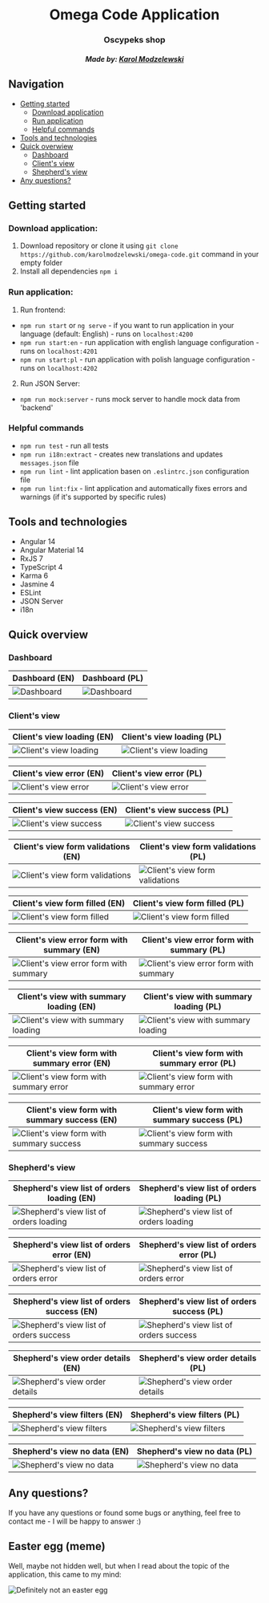 <h1 align="center">Omega Code Application</h1>

<h3 align="center">Oscypeks shop</h3>
<h5 align="center">
	Made by: 
	<a href="https://www.linkedin.com/in/karol-modzelewski/" target="_blank">Karol Modzelewski</a>
</h5>


## Navigation

- [Getting started](#getting-started)
	* [Download application](#download-application)
	* [Run application](#run-application)
	* [Helpful commands](#helpful-commands)
- [Tools and technologies](#tools-and-technologies)
- [Quick overwiew](#quick-overwiew)
  * [Dashboard](#dashboard)
  * [Client's view](#clients-view)
  * [Shepherd's view](#shepherds-view)
- [Any questions?](#any-questions)

## Getting started

### Download application:
 1. Download repository or clone it using `git clone https://github.com/karolmodzelewski/omega-code.git` command in your empty folder
 2. Install all dependencies `npm i`

### Run application:
 1. Run frontend:
 - `npm run start` or `ng serve` - if you want to run application in your language (default: English) - runs on `localhost:4200`
 - `npm run start:en` - run application with english language configuration - runs on `localhost:4201`
 - `npm run start:pl` - run application with polish language configuration - runs on `localhost:4202`

2. Run JSON Server:
- `npm run mock:server` - runs mock server to handle mock data from 'backend'

### Helpful commands

- `npm run test` - run all tests
- `npm run i18n:extract` - creates new translations and updates `messages.json` file
- `npm run lint` - lint application basen on `.eslintrc.json` configuration file 
- `npm run lint:fix` - lint application and automatically fixes errors and warnings (if it's supported by specific rules)

## Tools and technologies

 - Angular 14
 - Angular Material 14
 - RxJS 7
 - TypeScript 4
 - Karma 6
 - Jasmine 4
 - ESLint
 - JSON Server
 - i18n

## Quick overview

### Dashboard

Dashboard (EN) | Dashboard (PL)
-|-
![Dashboard](./src/assets/images/readme/en/dashboard_en.png)  |  ![Dashboard](./src/assets/images/readme/pl/dashboard_pl.png)

### Client's view

Client's view loading (EN) | Client's view loading (PL)
-|-
![Client's view loading](./src/assets/images/readme/en/clients_view_loading_en.png)  |  ![Client's view loading](./src/assets/images/readme/pl/clients_view_loading_pl.png)

Client's view error (EN) | Client's view error (PL)
-|-
![Client's view error](./src/assets/images/readme/en/clients_view_error_en.png)  |  ![Client's view error](./src/assets/images/readme/pl/clients_view_error_pl.png)

Client's view success (EN) | Client's view success (PL)
-|-
![Client's view success](./src/assets/images/readme/en/clients_view_success_en.png)  |  ![Client's view success](./src/assets/images/readme/pl/clients_view_success_pl.png)

Client's view form validations (EN) | Client's view form validations (PL)
-|-
![Client's view form validations](./src/assets/images/readme/en/clients_view_form_validations_en.png)  |  ![Client's view form validations](./src/assets/images/readme/pl/clients_view_form_validations_pl.png)

Client's view form filled (EN) | Client's view form filled (PL)
-|-
![Client's view form filled](./src/assets/images/readme/en/clients_view_form_filled_en.png)  |  ![Client's view form filled](./src/assets/images/readme/pl/clients_view_form_filled_pl.png)

Client's view error form with summary (EN) | Client's view error form with summary (PL)
-|-
![Client's view error form with summary](./src/assets/images/readme/en/clients_view_form_with_summary_en.png)  |  ![Client's view error form with summary](./src/assets/images/readme/pl/clients_view_form_with_summary_pl.png)

Client's view with summary loading (EN) | Client's view with summary loading (PL)
-|-
![Client's view with summary loading](./src/assets/images/readme/en/clients_view_form_with_summary_loading_en.png)  |  ![Client's view with summary loading](./src/assets/images/readme/pl/clients_view_form_with_summary_loading_pl.png)

Client's view form with summary error (EN) | Client's view form with summary error (PL)
-|-
![Client's view form with summary error](./src/assets/images/readme/en/clients_view_form_with_summary_error_en.png)  |  ![Client's view form with summary error](./src/assets/images/readme/pl/clients_view_form_with_summary_error_pl.png)

Client's view form with summary success (EN) | Client's view form with summary success (PL)
-|-
![Client's view form with summary success](./src/assets/images/readme/en/clients_view_form_with_summary_success_en.png)  |  ![Client's view form with summary success](./src/assets/images/readme/pl/clients_view_form_with_summary_success_pl.png)

### Shepherd's view

Shepherd's view list of orders loading (EN) | Shepherd's view list of orders loading (PL)
-|-
![Shepherd's view list of orders loading](./src/assets/images/readme/en/shepherds_view_list_of_orders_loading_en.png)  |  ![Shepherd's view list of orders loading](./src/assets/images/readme/pl/shepherds_view_list_of_orders_loading_pl.png)

Shepherd's view list of orders error (EN) | Shepherd's view list of orders error (PL)
-|-
![Shepherd's view list of orders error](./src/assets/images/readme/en/shepherds_view_list_of_orders_error_en.png)  |  ![Shepherd's view list of orders error](./src/assets/images/readme/pl/shepherds_view_list_of_orders_error_pl.png)

Shepherd's view list of orders success (EN) | Shepherd's view list of orders success (PL)
-|-
![Shepherd's view list of orders success](./src/assets/images/readme/en/shepherds_view_list_of_orders_success_en.png)  |  ![Shepherd's view list of orders success](./src/assets/images/readme/pl/shepherds_view_list_of_orders_success_pl.png)

Shepherd's view order details (EN) | Shepherd's view order details (PL)
-|-
![Shepherd's view order details](./src/assets/images/readme/en/shepherds_view_order_details_en.png)  |  ![Shepherd's view order details](./src/assets/images/readme/pl/shepherds_view_order_details_pl.png)

Shepherd's view filters (EN) | Shepherd's view filters (PL)
-|-
![Shepherd's view filters](./src/assets/images/readme/en/shepherds_view_filters_en.png)  |  ![Shepherd's view filters](./src/assets/images/readme/pl/shepherds_view_filters_pl.png)

Shepherd's view no data (EN) | Shepherd's view no data (PL)
-|-
![Shepherd's view no data](./src/assets/images/readme/en/shepherds_view_no_data_en.png)  |  ![Shepherd's view no data](./src/assets/images/readme/pl/shepherds_view_no_data_pl.png)

## Any questions?

If you have any questions or found some bugs or anything, feel free to contact me - I will be happy to answer :)

## Easter egg (meme)

Well, maybe not hidden well, but when I read about the topic of the application, this came to my mind:

![Definitely not an easter egg](./src/assets/images/readme/no-easter-eggs/easter_egg.jpg)
